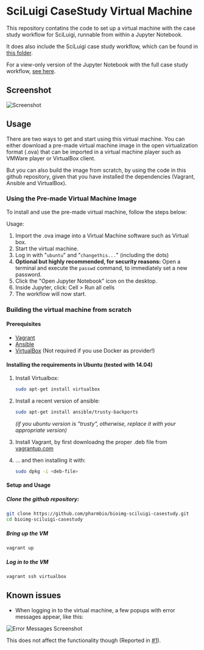 SciLuigi CaseStudy Virtual Machine
==================================

This repository contatins the code to set up a virtual machine with the case
study workflow for SciLuigi, runnable from within a Jupyter Notebook. 

It does also include the SciLuigi case study workflow, which can be found
in [this folder](https://github.com/pharmbio/bioimg-sciluigi-casestudy/tree/master/roles/sciluigi_usecase/files/proj/largescale_svm).

For a view-only version of the Jupyter Notebook with the full case study workflow,
[see here](https://github.com/pharmbio/bioimg-sciluigi-casestudy/blob/master/roles/sciluigi_usecase/files/proj/largescale_svm/wffindcost.ipynb).

Screenshot
----------

![Screenshot](http://i.imgur.com/VRokaSY.png)

Usage
-----

There are two ways to get and start using this virtual machine. You can either
download a pre-made virtual machine image in the open virtualization format
(.ova) that can be imported in a virtual machine player such as VMWare player
or VirtualBox client.

But you can also build the image from scratch, by using the code in this github
repository, given that you have installed the dependencies (Vagrant, Ansible
and VirtualBox).

### Using the Pre-made Virtual Machine Image

To install and use the pre-made virtual machine, follow the steps below:

Usage: 

1. Import the .ova image into a Virtual Machine software such as Virtual box. 
2. Start the virtual machine. 
3. Log in with "`ubuntu`" and "`changethis...`" (including the dots)
4. **Optional but highly recommended, for security reasons:** Open a terminal and execute the `passwd` command, to immediately set a new password.
5. Click the "Open Jupyter Notebook" icon on the desktop.
6. Inside Jupyter, click: Cell > Run all cells
7. The workflow will now start.

### Building the virtual machine from scratch

#### Prerequisites

- [Vagrant](https://www.vagrantup.com/)
- [Ansible](http://www.ansible.com/)
- [VirtualBox](https://www.virtualbox.org/) (Not required if you use Docker as provider!)

#### Installing the requirements in Ubuntu (tested with 14.04)

1. Install Virtualbox:
   ```bash
   sudo apt-get install virtualbox
   ```

2. Install a recent version of ansible:
   ```bash
   sudo apt-get install ansible/trusty-backports
   ```

   *(if you ubuntu version is "trusty", otherwise, replace it with your appropriate version)*

3. Install Vagrant, by first downloadng the proper .deb file from [vagrantup.com](https://www.vagrantup.com/downloads.html)

4. ... and then installing it with:
   ```bash
   sudo dpkg -i <deb-file>
   ```

#### Setup and Usage

##### Clone the github repository:

```bash
git clone https://github.com/pharmbio/bioimg-sciluigi-casestudy.git
cd bioimg-sciluigi-casestudy
```

##### Bring up the VM

```bash
vagrant up
```

##### Log in to the VM

```bash
vagrant ssh virtualbox
```

Known issues
------------

- When logging in to the virtual machine, a few popups with error messages appear, like this:

![Error Messages Screenshot](https://cloud.githubusercontent.com/assets/125003/20183345/488059fc-a765-11e6-8091-191ff3ac078d.png)

This does not affect the functionality though (Reported in [#1](https://github.com/pharmbio/bioimg-sciluigi-casestudy/issues/1)).

